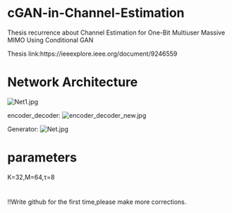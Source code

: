 # cGAN-in-Channel-Estimation
Thesis recurrence about Channel Estimation for One-Bit Multiuser Massive MIMO Using Conditional GAN
</hr>
Thesis link:https://ieeexplore.ieee.org/document/9246559

# Network Architecture
![Net1.jpg](https://s2.loli.net/2022/10/14/qVjCp2KTwDfcluF.png)

encoder_decoder:
![encoder_decoder_new.jpg](https://s2.loli.net/2022/10/14/XitTmhFBrU4KJbg.png)


Generator:
![Net.jpg](https://s2.loli.net/2022/10/14/etfSpOXP1NKanvR.png)


# parameters
K=32,M=64,τ=8

# 
!!Write github for the first time,please make more corrections.





